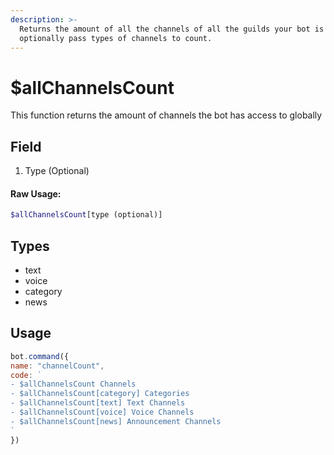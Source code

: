 ```yaml
---
description: >-
  Returns the amount of all the channels of all the guilds your bot is inYou can
  optionally pass types of channels to count.
---
```


# $allChannelsCount

This function returns the amount of channels the bot has access to globally

## Field

1. Type \(Optional\)

#### Raw Usage: 
```php
$allChannelsCount[type (optional)]
```

## Types

* text
* voice
* category
* news

## Usage

```javascript
bot.command({
name: "channelCount",
code: `
- $allChannelsCount Channels
- $allChannelsCount[category] Categories
- $allChannelsCount[text] Text Channels
- $allChannelsCount[voice] Voice Channels
- $allChannelsCount[news] Announcement Channels
`
})
```

